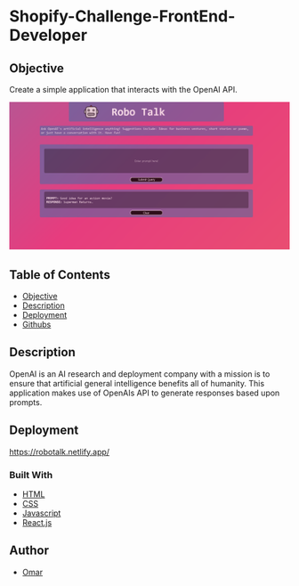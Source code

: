 # Shopify-Challenge-FrontEnd-Developer

## Objective

Create a simple application that interacts with the OpenAI API. 

![Robo Talk Home](robohome.png)

  ## Table of Contents 
- [Objective](#objective)
- [Description](#description)
- [Deployment](#deployment)
- [Githubs](#githubs)

## Description

OpenAI is an AI research and deployment company with a mission is to ensure that artificial general intelligence benefits all of humanity. This application makes use of OpenAIs API to generate responses based upon prompts.

## Deployment

https://robotalk.netlify.app/

### Built With

* [HTML](https://developer.mozilla.org/en-US/docs/Web/HTML)
* [CSS](https://developer.mozilla.org/en-US/docs/Web/CSS)
* [Javascript](https://developer.mozilla.org/en-US/docs/Web/JavaScript)
* [React.js](https://reactjs.org/)

## Author

* [Omar](https://github.com/OmarAce)